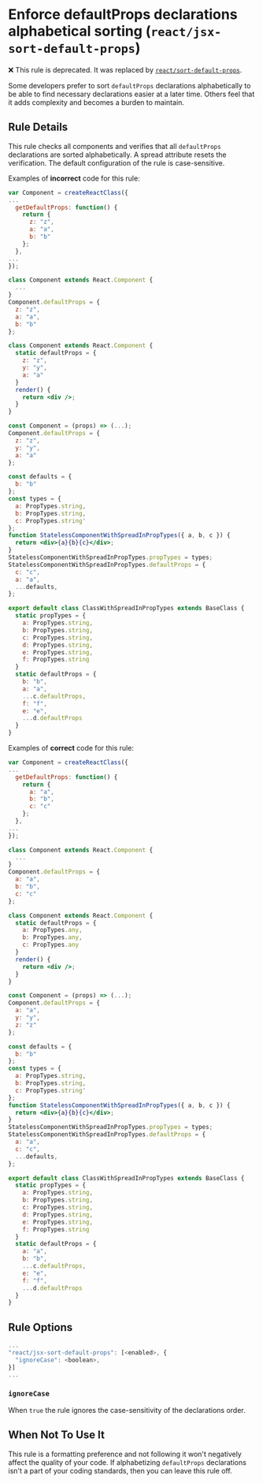 # Enforce defaultProps declarations alphabetical sorting (`react/jsx-sort-default-props`)

❌ This rule is deprecated. It was replaced by [`react/sort-default-props`](../../docs/rules/sort-default-props.md).

<!-- end auto-generated rule header -->

Some developers prefer to sort `defaultProps` declarations alphabetically to be able to find necessary declarations easier at a later time. Others feel that it adds complexity and becomes a burden to maintain.

## Rule Details

This rule checks all components and verifies that all `defaultProps` declarations are sorted alphabetically. A spread attribute resets the verification. The default configuration of the rule is case-sensitive.

Examples of **incorrect** code for this rule:

```jsx
var Component = createReactClass({
...
  getDefaultProps: function() {
    return {
      z: "z",
      a: "a",
      b: "b"
    };
  },
...
});

class Component extends React.Component {
  ...
}
Component.defaultProps = {
  z: "z",
  a: "a",
  b: "b"
};

class Component extends React.Component {
  static defaultProps = {
    z: "z",
    y: "y",
    a: "a"
  }
  render() {
    return <div />;
  }
}

const Component = (props) => (...);
Component.defaultProps = {
  z: "z",
  y: "y",
  a: "a"
};

const defaults = {
  b: "b"
};
const types = {
  a: PropTypes.string,
  b: PropTypes.string,
  c: PropTypes.string'
};
function StatelessComponentWithSpreadInPropTypes({ a, b, c }) {
  return <div>{a}{b}{c}</div>;
}
StatelessComponentWithSpreadInPropTypes.propTypes = types;
StatelessComponentWithSpreadInPropTypes.defaultProps = {
  c: "c",
  a: "a",
  ...defaults,
};

export default class ClassWithSpreadInPropTypes extends BaseClass {
  static propTypes = {
    a: PropTypes.string,
    b: PropTypes.string,
    c: PropTypes.string,
    d: PropTypes.string,
    e: PropTypes.string,
    f: PropTypes.string
  }
  static defaultProps = {
    b: "b",
    a: "a",
    ...c.defaultProps,
    f: "f",
    e: "e",
    ...d.defaultProps
  }
}
```

Examples of **correct** code for this rule:

```jsx
var Component = createReactClass({
...
  getDefaultProps: function() {
    return {
      a: "a",
      b: "b",
      c: "c"
    };
  },
...
});

class Component extends React.Component {
  ...
}
Component.defaultProps = {
  a: "a",
  b: "b",
  c: "c"
};

class Component extends React.Component {
  static defaultProps = {
    a: PropTypes.any,
    b: PropTypes.any,
    c: PropTypes.any
  }
  render() {
    return <div />;
  }
}

const Component = (props) => (...);
Component.defaultProps = {
  a: "a",
  y: "y",
  z: "z"
};

const defaults = {
  b: "b"
};
const types = {
  a: PropTypes.string,
  b: PropTypes.string,
  c: PropTypes.string'
};
function StatelessComponentWithSpreadInPropTypes({ a, b, c }) {
  return <div>{a}{b}{c}</div>;
}
StatelessComponentWithSpreadInPropTypes.propTypes = types;
StatelessComponentWithSpreadInPropTypes.defaultProps = {
  a: "a",
  c: "c",
  ...defaults,
};

export default class ClassWithSpreadInPropTypes extends BaseClass {
  static propTypes = {
    a: PropTypes.string,
    b: PropTypes.string,
    c: PropTypes.string,
    d: PropTypes.string,
    e: PropTypes.string,
    f: PropTypes.string
  }
  static defaultProps = {
    a: "a",
    b: "b",
    ...c.defaultProps,
    e: "e",
    f: "f",
    ...d.defaultProps
  }
}
```

## Rule Options

```js
...
"react/jsx-sort-default-props": [<enabled>, {
  "ignoreCase": <boolean>,
}]
...
```

### `ignoreCase`

When `true` the rule ignores the case-sensitivity of the declarations order.

## When Not To Use It

This rule is a formatting preference and not following it won't negatively affect the quality of your code. If alphabetizing `defaultProps` declarations isn't a part of your coding standards, then you can leave this rule off.
